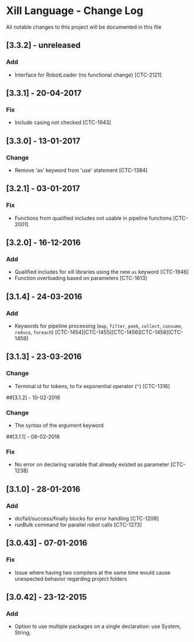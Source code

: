 # Xill Language - Change Log
All notable changes to this project will be documented in this file

## [3.3.2] - unreleased
### Add
- Interface for RobotLoader (no functional change) [CTC-2121] 

## [3.3.1] - 20-04-2017
### Fix
- Include casing not checked [CTC-1943]

## [3.3.0] - 13-01-2017
### Change
- Remove 'as' keyword from 'use' statement [CTC-1384]

## [3.2.1] - 03-01-2017
### Fix
- Functions from qualified includes not usable in pipeline functions [CTC-2001]

## [3.2.0] - 16-12-2016
### Add
- Qualified includes for xill libraries using the new `as` keyword [CTC-1946]
- Function overloading based on parameters [CTC-1613]

## [3.1.4] - 24-03-2016
### Add
- Keywords for pipeline processing (`map`, `filter`, `peek`, `collect`, `consume`, `reduce`, `foreach`) [CTC-1454][CTC-1455][CTC-1456][CTC-1458][CTC-1459]

## [3.1.3] - 23-03-2016
### Change
- Terminal id for tokens, to fix exponential operator (`^`) [CTC-1316]

##[3.1.2] - 10-02-2016
### Change
- The syntax of the argument keyword

##[3.1.1] - 08-02-2016
### Fix
- No error on declaring variable that already existed as parameter [CTC-1238]

## [3.1.0] - 28-01-2016
### Add
- do/fail/success/finally blocks for error handling [CTC-1209]
- runBulk command for parallel robot calls [CTC-1273]

## [3.0.43] - 07-01-2016
### Fix
 - Issue where having two compilers at the same time would cause unexpected behavior regarding project folders

## [3.0.42] - 23-12-2015
### Add
 - Option to use multiple packages on a single declaration: use System, String;
